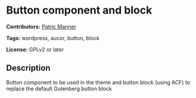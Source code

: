 # Button component and block

**Contributors:** [Patric Manner](https://github.com/patricmanner)

**Tags:** wordpress, aucor, button, block

**License:** GPLv2 or later

## Description

Button component to be used in the theme and button block (using ACF) to replace the default Gutenberg button block
